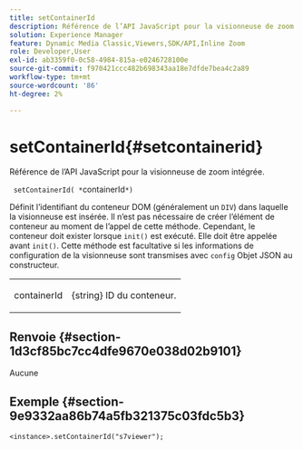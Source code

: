 ```yaml
---
title: setContainerId
description: Référence de l’API JavaScript pour la visionneuse de zoom intégrée.
solution: Experience Manager
feature: Dynamic Media Classic,Viewers,SDK/API,Inline Zoom
role: Developer,User
exl-id: ab3359f0-0c58-4984-815a-e0246728100e
source-git-commit: f970421ccc482b698343aa18e7dfde7bea4c2a89
workflow-type: tm+mt
source-wordcount: '86'
ht-degree: 2%

---
```


# setContainerId{#setcontainerid}

Référence de l’API JavaScript pour la visionneuse de zoom intégrée.

` setContainerId( *`containerId`*)`

Définit l’identifiant du conteneur DOM (généralement un `DIV`) dans laquelle la visionneuse est insérée. Il n’est pas nécessaire de créer l’élément de conteneur au moment de l’appel de cette méthode. Cependant, le conteneur doit exister lorsque `init()` est exécuté. Elle doit être appelée avant `init()`. Cette méthode est facultative si les informations de configuration de la visionneuse sont transmises avec `config` Objet JSON au constructeur.

<table id="table_896DFF34A68A403DB93A6D597461A573"> 
 <tbody> 
  <tr> 
   <td colname="col1"> <p> <span class="codeph"> <span class="varname"> containerId </span> </span> </p> </td> 
   <td colname="col2"> <p> <span class="codeph"> {string} </span> ID du conteneur. </p> </td> 
  </tr> 
 </tbody> 
</table>

## Renvoie {#section-1d3cf85bc7cc4dfe9670e038d02b9101}

Aucune

## Exemple {#section-9e9332aa86b74a5fb321375c03fdc5b3}

```
<instance>.setContainerId("s7viewer");
```
